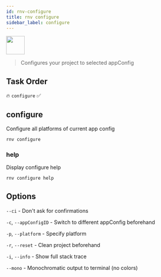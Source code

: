 ```yaml
---
id: rnv-configure
title: rnv configure
sidebar_label: configure
---
```


<img src="https://renative.org/img/ic_cli.png" width=50 height=50 />

> Configures your project to selected appConfig

## Task Order

🔥 `configure`  ✅

## configure

Configure all platforms of current app config

```bash
rnv configure
```

### help

Display configure help

```bash
rnv configure help
```

## Options

`--ci` - Don't ask for confirmations

`-c`, `--appConfigID` - Switch to different appConfig beforehand

`-p`, `--platform` - Specify platform

`-r`, `--reset` - Clean project beforehand

`-i`, `--info` - Show full stack trace

`--mono` - Monochromatic output to terminal (no colors)
